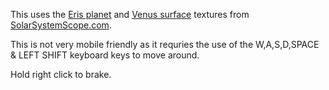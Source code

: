 This uses the [Eris planet](https://www.solarsystemscope.com/textures/download/4k_eris_fictional.jpg) and [Venus surface](https://www.solarsystemscope.com/textures/download/8k_venus_surface.jpg) textures from [SolarSystemScope.com](https://www.solarsystemscope.com/textures/).

This is not very mobile friendly as it requries the use of the W,A,S,D,SPACE & LEFT SHIFT keyboard keys to move around.

Hold right click to brake.
